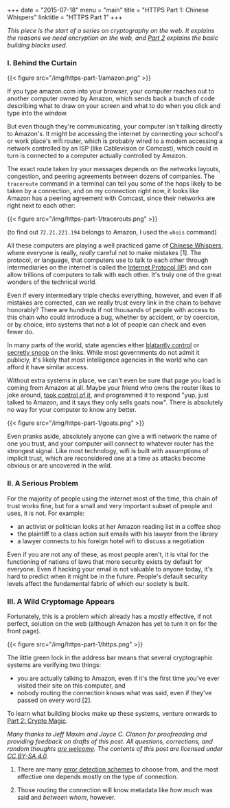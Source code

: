 +++
date = "2015-07-18"
menu = "main"
title = "HTTPS Part 1: Chinese Whispers"
linktitle = "HTTPS Part 1"
+++

*This piece is the start of a series on cryptography on the web. It explains the reasons we need encryption on the web, and [Part 2](/post/https-part-2) explains the basic building blocks used.*

### I. Behind the Curtain

{{< figure src="/img/https-part-1/amazon.png" >}}

If you type amazon.com into your browser, your computer reaches out to another computer owned by Amazon, which sends back a bunch of code describing what to draw on your screen and what to do when you click and type into the window.

But even though they're communicating, your computer isn't talking directly to Amazon's. It might be accessing the internet by connecting your school's or work place's wifi router, which is probably wired to a modem accessing a network controlled by an ISP (like Cablevision or Comcast), which could in turn is connected to a computer actually controlled by Amazon.

The exact route taken by your messages depends on the networks layouts, congestion, and peering agreements between dozens of companies. The `traceroute` command in a terminal can tell you some of the hops likely to be taken by a connection, and on my connection right now, it looks like Amazon has a peering agreement with Comcast, since their networks are right next to each other:

{{< figure src="/img/https-part-1/tracerouts.png" >}}

(to find out `72.21.221.194` belongs to Amazon, I used the `whois` command)

All these computers are playing a well practiced game of [Chinese Whispers](https://en.wikipedia.org/wiki/Chinese_whispers), where everyone is really, *really* careful not to make mistakes [1]. The protocol, or language, that computers use to talk to each other through intermediaries on the internet is called the [Internet Protocol (IP)](https://en.wikipedia.org/wiki/Internet_Protocol) and can allow trillions of computers to talk with each other. It's truly one of the great wonders of the technical world.

Even if every intermediary triple checks everything, however, and even if all mistakes are corrected, can we really trust every link in the chain to behave honorably? There are hundreds if not thousands of people with access to this chain who could introduce a bug, whether by accident, or by coercion, or by choice, into systems that not a lot of people can check and even fewer do.

In many parts of the world, state agencies either [blatantly control](https://en.wikipedia.org/wiki/Golden_Shield_Project) or [secretly snoop](https://en.wikipedia.org/wiki/Room_641A) on the links. While most governments do not admit it publicly, it's likely that most intelligence agencies in the world who can afford it have similar access.

Without extra systems in place, we can't even be sure that page you load is coming from Amazon at all. Maybe your friend who owns the router likes to joke around, [took control of it](https://www.dd-wrt.com/site/), and programmed it to respond "yup, just talked to Amazon, and it says they only sells goats now". There is absolutely no way for your computer to know any better.

{{< figure src="/img/https-part-1/goats.png" >}}

Even pranks aside, absolutely anyone can give a wifi network the name of one you trust, and your computer will connect to whatever router has the strongest signal. Like most technology, wifi is built with assumptions of implicit trust, which are reconsidered one at a time as attacks become obvious or are uncovered in the wild.

### II. A Serious Problem

For the majority of people using the internet most of the time, this chain of trust works fine, but for a small and very important subset of people and uses, it is not. For example:

  - an activist or politician looks at her Amazon reading list in a coffee shop
  - the plaintiff to a class action suit emails with his lawyer from the library
  - a lawyer connects to his foreign hotel wifi to discuss a negotiation

Even if you are not any of these, as most people aren't, it is vital for the functioning of nations of laws that more security exists by default for everyone. Even if hacking your email is not valuable to anyone today, it's hard to predict when it might be in the future. People's default security levels affect the fundamental fabric of which our society is built.

### III. A Wild Cryptomage Appears

Fortunately, this is a problem which already has a mostly effective, if not perfect, solution on the web (although Amazon has yet to turn it on for the front page).

{{< figure src="/img/https-part-1/https.png" >}}

The little green lock in the address bar means that several cryptographic systems are verifying two things:

  - you are actually talking to Amazon, even if it's the first time you've ever visited their site on this computer, and
  - nobody routing the connection knows what was said, even if they've passed on every word [2].

To learn what building blocks make up these systems, venture onwards to [Part 2: Crypto Magic](/post/https-part-2).

*Many thanks to Jeff Maxim and Joyce C. Clanon for proofreading and providing feedback on drafts of this post. All questions, corrections, and random thoughts [are welcome](mailto:me@anfedorov.com). The contents of this post are licensed under [CC BY-SA 4.0](http://creativecommons.org/licenses/by-sa/4.0/).*

1. There are many [error detection schemes](https://en.wikipedia.org/wiki/Error_detection_and_correction#Error_detection_schemes) to choose from, and the most effective one depends mostly on the type of connection.

2. Those routing the connection will know metadata like *how much* was said and *between whom*, however.

